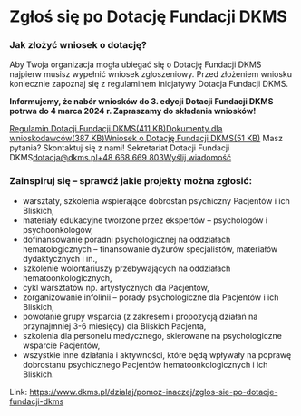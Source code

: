 # Zgłoś się po Dotację Fundacji DKMS

### Jak złożyć wniosek o dotację?


Aby Twoja organizacja mogła ubiegać się o Dotację Fundacji DKMS najpierw musisz wypełnić wniosek zgłoszeniowy. Przed złożeniem wniosku koniecznie zapoznaj się z regulaminem inicjatywy Dotacja Fundacji DKMS.


**Informujemy, że nabór wniosków do 3\. edycji Dotacji Fundacji DKMS potrwa do 4 marca 2024 r. Zapraszamy do składania wniosków!**


[Regulamin Dotacji Fundacji DKMS(411 KB)](https://assets-eu-01.kc-usercontent.com:443/bed48093-082e-0109-4b5f-7bdadab5eedd/84232694-4166-409c-b6be-16f2f4c0f02f/Dotacja%20Fundacji%20DKMS%20-%20REGULAMIN.pdf)[Dokumenty dla wnioskodawców(387 KB)](https://assets-eu-01.kc-usercontent.com:443/bed48093-082e-0109-4b5f-7bdadab5eedd/d27c9ad7-0d65-462a-a507-5db11e812972/Dokumenty%20dla%20wnioskodawc%C3%B3w.zip)[Wniosek o Dotację Fundacji DKMS(51 KB)](https://assets-eu-01.kc-usercontent.com:443/bed48093-082e-0109-4b5f-7bdadab5eedd/a24d536a-042e-40a6-af39-5509f7008ba9/Dotacja%20Fundacji%20DKMS_Wniosek_o%20Dotacje_ZAL%20nr%202.docx)
Masz pytania? Skontaktuj się z nami! Sekretariat Dotacji Fundacji DKMS[dotacja@dkms.pl](mailto:dotacja@dkms.pl " Sekretariat Dotacji Fundacji DKMS")[\+48 668 669 803](tel:+48%20668%20669%20803 " Sekretariat Dotacji Fundacji DKMS")[Wyślij wiadomość](mailto:dotacja@dkms.pl)
### Zainspiruj się – sprawdź jakie projekty można zgłosić:


* warsztaty, szkolenia wspierające dobrostan psychiczny Pacjentów i ich Bliskich,
* materiały edukacyjne tworzone przez ekspertów – psychologów i psychoonkologów,
* dofinansowanie poradni psychologicznej na oddziałach hematologicznych – finansowanie dyżurów specjalistów, materiałów dydaktycznych i in.,
* szkolenie wolontariuszy przebywających na oddziałach hematoonkologicznych,
* cykl warsztatów np. artystycznych dla Pacjentów,
* zorganizowanie infolinii – porady psychologiczne dla Pacjentów i ich Bliskich,
* powołanie grupy wsparcia (z zakresem i propozycją działań na przynajmniej 3\-6 miesięcy) dla Bliskich Pacjenta,
* szkolenia dla personelu medycznego, skierowane na psychologiczne wsparcie Pacjentów,
* wszystkie inne działania i aktywności, które będą wpływały na poprawę dobrostanu psychicznego Pacjentów hematoonkologicznych i ich Bliskich.


Link: https://www.dkms.pl/dzialaj/pomoz-inaczej/zglos-sie-po-dotacje-fundacji-dkms
